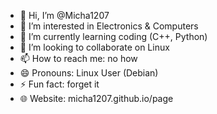 - 👋 Hi, I’m @Micha1207
- 👀 I’m interested in Electronics & Computers
- 🌱 I’m currently learning coding (C++, Python)
- 💞️ I’m looking to collaborate on Linux
- 📫 How to reach me: no how
- 😄 Pronouns: Linux User (Debian)
- ⚡ Fun fact: forget it
- 🌐 Website: micha1207.github.io/page

<!---
Micha1207/Micha1207 is a ✨ special ✨ repository because its `README.md` (this file) appears on your GitHub profile.
You can click the Preview link to take a look at your changes.
--->
